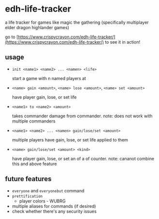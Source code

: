 # edh-life-tracker
a life tracker for games like magic the gathering (specifically multiplayer elder dragon highlander games)

go to [https://www.crispycrayon.com/edh-life-tracker/](https://www.crispycrayon.com/edh-life-tracker/) to see it in action!

## usage

* `init <name1> <name2> ... <namen> <life>`

   start a game with n named players at <life>
  
 * `<name> gain <amount>`, `<name> lose <amount>`, `<name> set <amount>`
 
   have player gain, lose, or set life

 * `<name1> to <name2> <amount>`
 
   <name2> takes <amount> commander damage from <name1> commander. note: does not work with multiple commanders
   
 * `<name1> <name2> ... <namen> gain/lose/set <amount>`
 
   multiple players have gain, lose, or set life applied to them
   
 * `<name> gain/lose/set <amount> <kind>`
 
   have player gain, lose, or set an <amount> of a <kind> of counter. note: cananot combine this and above feature
  
## future features

 * `everyone` and `everyonebut` command
 * `prettification`
    * player colors - WUBRG
 * multiple aliases for commands (if desired)
 * check whether there's any security issues
 